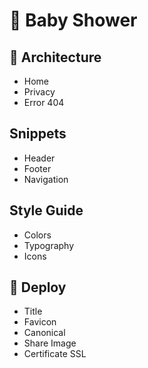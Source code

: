 # 🍼 Baby Shower

## 📁 Architecture
- Home
- Privacy
- Error 404

## Snippets
- Header
- Footer
- Navigation

## Style Guide
- Colors
- Typography
- Icons

## 🚀 Deploy
- Title
- Favicon
- Canonical
- Share Image
- Certificate SSL